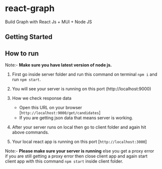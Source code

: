 # react-graph
Build Graph with React Js + MUI + Node JS

## Getting Started 

## How to run 

Note:- **Make sure you have latest version of node js.**

1. First go inside server folder and run this command on terminal `npm i` and run `npm start`.

2. You will see your server is running on this port (http://localhost:9000) 

3. How we check response data 
   - Open this URL on your browser  [`http://localhost:9000/get/candidates`]
   - If you are getting json data that means server is working. 

4. After your server runs on local then go to client folder and again hit above commands.

5. Your local react app is running on this port [`http://localhost:3000`]

Note:- **Please make sure your server is running** else you get a proxy error if you are still getting a proxy error then close client app and again start client app with this command `npm start` inside client folder.

